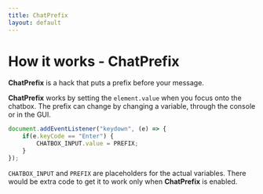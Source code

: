 ```yaml
---
title: ChatPrefix
layout: default
---
```

# How it works - ChatPrefix
**ChatPrefix** is a hack that puts a prefix before your message.

**ChatPrefix** works by setting the `element.value` when you focus onto the chatbox. The prefix can change by changing a variable, through the console or in the GUI.
```javascript
document.addEventListener("keydown", (e) => {
    if(e.keyCode == "Enter") {
        CHATBOX_INPUT.value = PREFIX;
    }
});
```
`CHATBOX_INPUT` and `PREFIX` are placeholders for the actual variables.
There would be extra code to get it to work only when **ChatPrefix** is enabled.